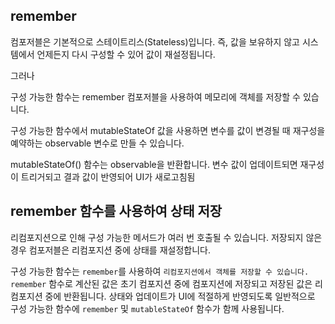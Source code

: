 ## remember
컴포저블은 기본적으로 스테이트리스(Stateless)입니다.
즉, 값을 보유하지 않고 시스템에서 언제든지 다시 구성할 수 있어 값이 재설정됩니다.

그러나

구성 가능한 함수는 remember 컴포저블을 사용하여 메모리에 객체를 저장할 수 있습니다.

구성 가능한 함수에서 mutableStateOf 값을 사용하면 변수를 값이 변경될 때 재구성을 예약하는 observable 변수로 
만들 수 있습니다.

mutableStateOf() 함수는 observable을 반환합니다. 
변수 값이 업데이트되면 재구성이 트리거되고 결과 값이 반영되어 UI가 새로고침됨

## remember 함수를 사용하여 상태 저장
리컴포지션으로 인해 구성 가능한 메서드가 여러 번 호출될 수 있습니다. 저장되지 않은 경우 컴포저블은 리컴포지션 중에 상태를 재설정합니다.

구성 가능한 함수는 `remember`를 사용하여 `리컴포지션에서 객체를 저장할 수 있습니다.` `remember` 함수로 계산된 값은 초기 컴포지션 중에 컴포지션에 저장되고
저장된 값은 리컴포지션 중에 반환됩니다. 상태와 업데이트가 UI에 적절하게 반영되도록 일반적으로 구성 가능한 함수에 `remember` 및 `mutableStateOf` 함수가 함께 사용됩니다.